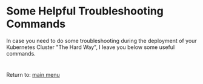 # Some Helpful Troubleshooting Commands

In case you need to do some troubleshooting during the deployment of your Kubernetes Cluster "The Hard Way", I leave you below some useful commands.





# 
Return to: [main menu](https://github.com/jimenezcorzo/Kubernetes-The-Hard-Way-15.3-LXC/blob/master/Readme.md)


